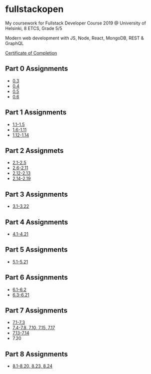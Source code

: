 # fullstackopen

My coursework for Fullstack Developer Course 2019 @ University of Helsinki, 8 ETCS, Grade 5/5

Modern web development with JS, Node, React, MongoDB, REST & GraphQL

[Certificate of Completion](https://studies.cs.helsinki.fi/fullstackopen2019/certificate/en/a8d71336b14daa2361b7046ec1de4072)

## Part 0 Assignments

* [0.3](/part0/t0-3.png)
* [0.4](/part0/t0-4.png)
* [0.5](/part0/t0-5.png)
* [0.6](/part0/t0-6.png)

## Part 1 Assignments

* [1.1-1.5](/part1/t1-1_t1-5.js)
* [1.6-1.11](/part1/t1-6_t1-11.js)
* [1.12-1.14](/part1/t1-12_t1-14.js)

## Part 2 Assignmets

* [2.1-2.5](/part2/t2-1_t2-5)
* [2.6-2.11](part2/puhluettelo/src)
* [2.12-2.13](part2/maiden-tiedot/src)
* [2.14-2.19](part2/puhluettelo/src)

## Part 3 Assignments

* [3.1-3.22](https://github.com/villeheilala/fullstackopen-part3)

## Part 4 Assignments

* [4.1-4.21](part4/bloglist)

## Part 5 Assignments

* [5.1-5.21](part5/bloglist-frontend)

## Part 6 Assignments

* [6.1-6.2](part6/unicafe-redux)
* [6.3-6.21](part6/redux-anecdotes)

## Part 7 Assignments

* [7.1-7.3](part7/routed-anecdotes)
* [7.4-7.8, 7.10, 7.15, 7.17](part7/bloglist-frontend)
* [7.13-7.14](part5/bloglist-frontend)
* 7.20

## Part 8 Assignments

* [8.1-8.20, 8.23, 8.24](part8/)